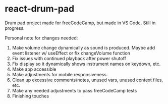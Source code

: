 # react-drum-pad
Drum pad project made for freeCodeCamp, but made in VS Code. Still in progress.

Personal note for changes needed:

1. Make volume change dynamically as sound is produced. Maybe add event listener w/ useEffect or fix changeVolume function
2. Fix issues with continued playback after power shutoff
3. Fix display so it dynamically shows instrument names on keydown, etc.
4. Make app accessible
5. Make adjustments for mobile responsiveness
6. Clean up excessive comments/notes, unused vars, unused context files, etc.
7. Make any needed adjustments to pass freeCodeCamp tests
8. Finishing touches
